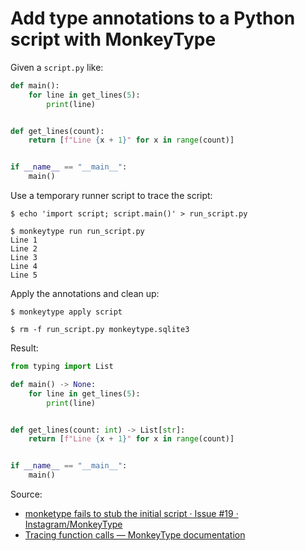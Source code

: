 # Add type annotations to a Python script with MonkeyType

Given a `script.py` like:

```python
def main():
    for line in get_lines(5):
        print(line)


def get_lines(count):
    return [f"Line {x + 1}" for x in range(count)]


if __name__ == "__main__":
    main()
```

Use a temporary runner script to trace the script:

```
$ echo 'import script; script.main()' > run_script.py

$ monkeytype run run_script.py
Line 1
Line 2
Line 3
Line 4
Line 5
```

Apply the annotations and clean up:

```
$ monkeytype apply script

$ rm -f run_script.py monkeytype.sqlite3
```

Result:

```python
from typing import List

def main() -> None:
    for line in get_lines(5):
        print(line)


def get_lines(count: int) -> List[str]:
    return [f"Line {x + 1}" for x in range(count)]


if __name__ == "__main__":
    main()
```

Source:

- [monketype fails to stub the initial script · Issue #19 · Instagram/MonkeyType](https://github.com/Instagram/MonkeyType/issues/19)
- [Tracing function calls — MonkeyType documentation](https://monkeytype.readthedocs.io/en/latest/tracing.html#monkeytype-run)
